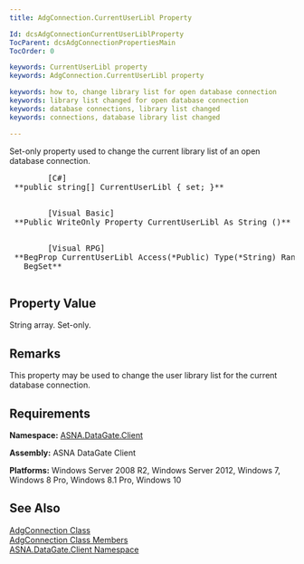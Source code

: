 ```yaml
---
title: AdgConnection.CurrentUserLibl Property

Id: dcsAdgConnectionCurrentUserLiblProperty
TocParent: dcsAdgConnectionPropertiesMain
TocOrder: 0

keywords: CurrentUserLibl property
keywords: AdgConnection.CurrentUserLibl property

keywords: how to, change library list for open database connection
keywords: library list changed for open database connection
keywords: database connections, library list changed
keywords: connections, database library list changed

---
```


Set-only property used to change the current library list of an open database connection.
<pre class="prettyprint">
        <span class="lang">[C#]</span>
 **public string[] CurrentUserLibl { set; }** 
      </pre>
<pre class="prettyprint">
        <span class="lang">[Visual Basic] </span>
 **Public WriteOnly Property CurrentUserLibl As String ()** 
      </pre>
<pre class="prettyprint">
        <span class="lang">[Visual RPG]</span>
 **BegProp CurrentUserLibl Access(*Public) Type(*String) Rank(1)
   BegSet** 
      </pre>

## Property Value

String array. Set-only.
## Remarks

This property may be used to change the user library list for the current database connection.
## Requirements

**Namespace:** [ASNA.DataGate.Client](datagate-client-namespace.html) 

**Assembly:** ASNA DataGate Client

**Platforms:** Windows Server 2008 R2, Windows Server 2012, Windows 7, Windows 8 Pro, Windows 8.1 Pro, Windows 10
## See Also


[AdgConnection Class](adg-connection-class.html)
      <br />
[AdgConnection Class Members](adg-connection-members.html)
      <br />
[ASNA.DataGate.Client Namespace](datagate-client-namespace.html)

